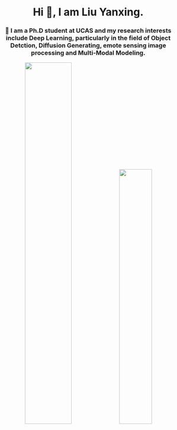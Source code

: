 <h1 align="center">Hi 👋, I am Liu Yanxing.</h1>
<h3 align="center">👀 I am a Ph.D student at UCAS and my research interests include Deep Learning, particularly in the field of Object Detction, Diffusion Generating, emote sensing image processing
 and Multi-Modal Modeling. </h3>
<p align="center">
<img width="50%"  src="https://github-readme-stats.vercel.app/api?username=LiuYanxing&count_private=true&show_icons=true&include_all_commits=false&hide_border=true&hide_title=true" />
<img width="42%"  src="https://github-readme-streak-stats.herokuapp.com/?user=LiuYanxing&hide_border=true" />
</p>
<!--
**YanxingLiu/YanxingLiu** is a ✨ _special_ ✨ repository because its `README.md` (this file) appears on your GitHub profile.

Here are some ideas to get you started:

- 🔭 I’m currently working on ...
- 🌱 I’m currently learning ...
- 👯 I’m looking to collaborate on ...
- 🤔 I’m looking for help with ...
- 💬 Ask me about ...
- 📫 How to reach me: ...
- 😄 Pronouns: ...
- ⚡ Fun fact: ...
-->
